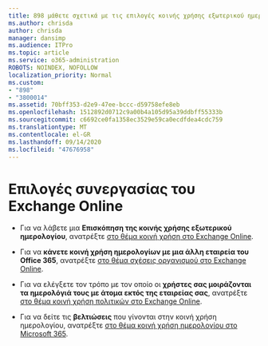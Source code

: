 ```yaml
---
title: 898 μάθετε σχετικά με τις επιλογές κοινής χρήσης εξωτερικού ημερολογίου
ms.author: chrisda
author: chrisda
manager: dansimp
ms.audience: ITPro
ms.topic: article
ms.service: o365-administration
ROBOTS: NOINDEX, NOFOLLOW
localization_priority: Normal
ms.custom:
- "898"
- "3800014"
ms.assetid: 70bff353-d2e9-47ee-bccc-d59758efe8eb
ms.openlocfilehash: 1512892d0712c9a00b4a105d95a39ddbff55333b
ms.sourcegitcommit: c6692ce0fa1358ec3529e59ca0ecdfdea4cdc759
ms.translationtype: MT
ms.contentlocale: el-GR
ms.lasthandoff: 09/14/2020
ms.locfileid: "47676958"
---
```

# <a name="exchange-online-collaboration-options"></a>Επιλογές συνεργασίας του Exchange Online

- Για να λάβετε μια **Επισκόπηση της κοινής χρήσης εξωτερικού ημερολογίου**, ανατρέξτε [στο θέμα κοινή χρήση στο Exchange Online](https://technet.microsoft.com/library/jj916670%28v=exchg.150%29.aspx).

- Για να **κάνετε κοινή χρήση ημερολογίων με μια άλλη εταιρεία του Office 365**, ανατρέξτε [στο θέμα σχέσεις οργανισμού στο Exchange Online](https://technet.microsoft.com/library/jj916658%28v=exchg.150%29.aspx).

- Για να ελέγξετε τον τρόπο με τον οποίο οι **χρήστες σας μοιράζονται τα ημερολόγιά τους με άτομα εκτός της εταιρείας σας**, ανατρέξτε [στο θέμα κοινή χρήση πολιτικών στο Exchange Online](https://technet.microsoft.com/library/jj916673%28v=exchg.150%29.aspx).

- Για να δείτε τις **βελτιώσεις** που γίνονται στην κοινή χρήση ημερολογίου, ανατρέξτε [στο θέμα κοινή χρήση ημερολογίου στο Microsoft 365](https://support.office.com/article/calendar-sharing-in-microsoft-365-b576ecc3-0945-4d75-85f1-5efafb8a37b4).
